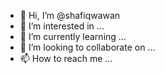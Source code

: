 - 👋 Hi, I’m @shafiqwawan
- 👀 I’m interested in ...
- 🌱 I’m currently learning ...
- 💞️ I’m looking to collaborate on ...
- 📫 How to reach me ...

<!---
shafiqwawan/shafiqwawan is a ✨ special ✨ repository because its `README.md` (this file) appears on your GitHub profile.
You can click the Preview link to take a look at your changes.
--->

